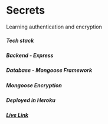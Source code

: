 # Secrets

Learning authentication and encryption

##### Tech stack

##### Backend - Express

##### Database - Mongoose Framework

##### Mongoose Encryption

##### Deployed in Heroku

##### [Live Link](https://ng-secret.herokuapp.com/login)
